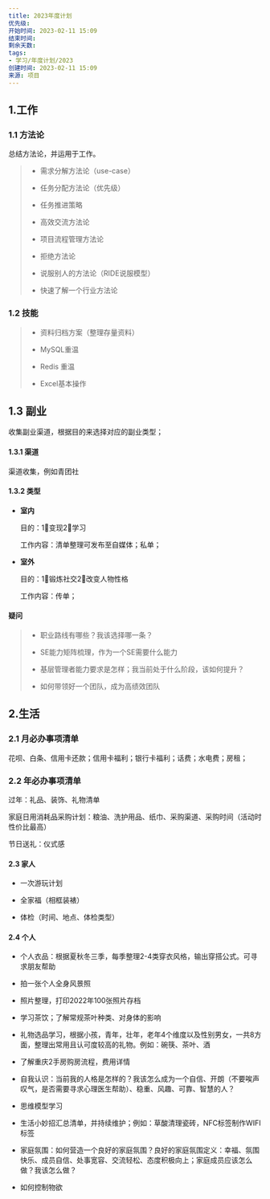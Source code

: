 ```yaml
---
title: 2023年度计划
优先级: 
开始时间: 2023-02-11 15:09
结束时间: 
剩余天数: 
tags:
- 学习/年度计划/2023
创建时间: 2023-02-11 15:09
来源: 项目
---
```



## 1.工作

### 1.1 方法论

总结方法论，并运用于工作。

> -   需求分解方法论（use-case）
>     
> -   任务分配方法论（优先级）
>     
> -   任务推进策略
>     
> -   高效交流方法论
>     
> -   项目流程管理方法论
>     
> -   拒绝方法论
>     
> -   说服别人的方法论（RIDE说服模型）
>     
> -   快速了解一个行业方法论
>     

### 1.2 技能

> -   资料归档方案（整理存量资料）
>     
> -   MySQL重温
>     
> -   Redis 重温
>     
> -   Excel基本操作
>     

## 1.3 副业

收集副业渠道，根据目的来选择对应的副业类型；

#### 1.3.1 渠道

渠道收集，例如青团社

#### 1.3.2 类型

-   **室内**
    
    目的：1⃣️变现2⃣️学习
    
    工作内容：清单整理可发布至自媒体；私单；
    
-   **室外**
    
    目的：1⃣️锻炼社交2⃣️改变人物性格
    
    工作内容：传单；
    

#### 疑问

> -   职业路线有哪些？我该选择哪一条？
>     
> -   SE能力矩阵梳理，作为一个SE需要什么能力
>     
> -   基层管理者能力要求是怎样；我当前处于什么阶段，该如何提升？
>     
> -   如何带领好一个团队，成为高绩效团队
>     

## 2.生活

### 2.1 月必办事项清单

花呗、白条、信用卡还款；信用卡福利；银行卡福利；话费；水电费；房租；

### 2.2 年必办事项清单

过年：礼品、装饰、礼物清单

家庭日用消耗品采购计划：粮油、洗护用品、纸巾、采购渠道、采购时间（活动时性价比最高）

节日送礼：仪式感

#### 2.3 家人

-   一次游玩计划
    
-   全家福（相框装裱）
    
-   体检（时间、地点、体检类型）
    

#### 2.4 个人

-   个人衣品：根据夏秋冬三季，每季整理2-4类穿衣风格，输出穿搭公式。可寻求朋友帮助
    
-   拍一张个人全身风景照
    
-   照片整理，打印2022年100张照片存档
    
-   学习茶饮；了解常规茶叶种类、对身体的影响
    
-   礼物选品学习，根据小孩，青年，壮年，老年4个维度以及性别男女，一共8方面，整理出常用且认可度较高的礼物。例如：碗筷、茶叶、酒
    
-   了解重庆2手房购房流程，费用详情
    
-   自我认识：当前我的人格是怎样的？我该怎么成为一个自信、开朗（不要唉声叹气，是否需要寻求心理医生帮助）、稳重、风趣、可靠、智慧的人？
    
-   思维模型学习
    
-   生活小妙招汇总清单，并持续维护；例如：草酸清理瓷砖，NFC标签制作WIFI标签
    
-   家庭氛围：如何营造一个良好的家庭氛围？良好的家庭氛围定义：幸福、氛围快乐、成员自信、处事宽容、交流轻松、态度积极向上；家庭成员应该怎么做？我该怎么做？
    
-   如何控制物欲